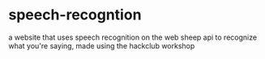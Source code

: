# speech-recogntion
a website that uses speech recognition on the web sheep api to recognize what you're saying, made using the hackclub workshop
